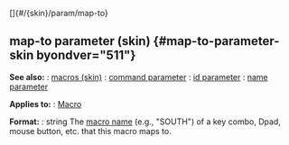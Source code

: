 []{#/{skin}/param/map-to}
## map-to parameter (skin) {#map-to-parameter-skin byondver="511"}
**See also:**
:   [macros (skin)](#/%7Bskin%7D/macros)
:   [command parameter](#/%7Bskin%7D/param/command)
:   [id parameter](#/%7Bskin%7D/param/id)
:   [name parameter](#/%7Bskin%7D/param/name)
<!-- -->
**Applies to:**
:   [Macro](#/%7Bskin%7D/control/macro)
<!-- -->
**Format:**
:   string
The [macro name](#/%7Bskin%7D/macros) (e.g., \"SOUTH\") of a key combo,
Dpad, mouse button, etc. that this macro maps to.